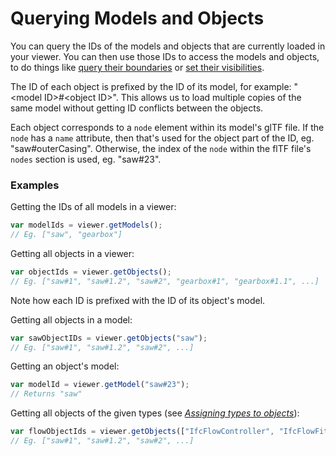 # Querying Models and Objects

You can query the IDs of the models and objects that are currently loaded in your viewer. You can then use those IDs to access the models and objects, to do things like [query their boundaries](queryingBoundaries.md) or [set their visibilities](visibility.md).

The ID of each object is prefixed by the ID of its model, for example: "&lt;model ID&gt;\#&lt;object ID&gt;". This allows us to load multiple copies of the same model without getting ID conflicts between the objects.

Each object corresponds to a `node` element within its model's glTF file. If the `node` has a `name` attribute, then that's used for the object part of the ID, eg. "saw\#outerCasing". Otherwise, the index of the `node` within the flTF file's `nodes` section is used, eg. "saw\#23".

### Examples

Getting the IDs of all models in a viewer:

```javascript
var modelIds = viewer.getModels();
// Eg. ["saw", "gearbox"]
```

Getting all objects in a viewer:

```javascript
var objectIds = viewer.getObjects();
// Eg. ["saw#1", "saw#1.2", "saw#2", "gearbox#1", "gearbox#1.1", ...]
```

Note how each ID is prefixed with the ID of its object's model.

Getting all objects in a model:

```javascript
var sawObjectIDs = viewer.getObjects("saw");
// Eg. ["saw#1", "saw#1.2", "saw#2", ...]
```

Getting an object's model:

```javascript
var modelId = viewer.getModel("saw#23");
// Returns "saw" 
```

Getting all objects of the given types \(see [_Assigning types to objects_](assigningTypesToObjects.md)\):

```javascript
var flowObjectIds = viewer.getObjects(["IfcFlowController", "IfcFlowFitting"]);
// Eg. ["saw#1", "saw#1.2", "saw#2", ...]
```



